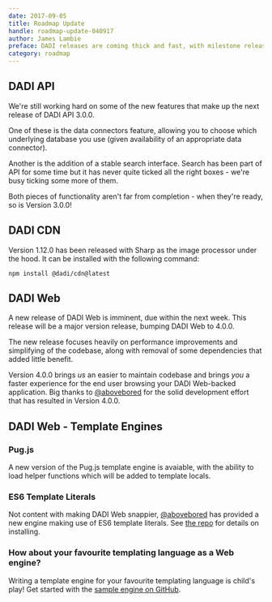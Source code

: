 ```yaml
---
date: 2017-09-05
title: Roadmap Update
handle: roadmap-update-040917
author: James Lambie
preface: DADI releases are coming thick and fast, with milestone releases of both API and Web due immanently, hot on the heals of CDN version 1.12.0, released last week.
category: roadmap
---
```


## DADI API

We're still working hard on some of the new features that make up the next release of DADI API 3.0.0.

One of these is the data connectors feature, allowing you to choose which underlying database you use (given availability of an appropriate data connector).

Another is the addition of a stable search interface. Search has been part of API for some time but it has never quite ticked all the right boxes - we're busy ticking some more of them.

Both pieces of functionality aren't far from completion - when they're ready, so is Version 3.0.0! 

## DADI CDN

Version 1.12.0 has been released with Sharp as the image processor under the hood. It can be installed with the following command:

`npm install @dadi/cdn@latest`

## DADI Web

A new release of DADI Web is imminent, due within the next week. This release will be a major version release, bumping DADI Web to 4.0.0.

The new release focuses heavily on performance improvements and simplifying of the codebase, along with removal of some dependencies that added little benefit.

Version 4.0.0 brings _us_ an easier to maintain codebase and brings _you_ a faster experience for the end user browsing your DADI Web-backed application. Big thanks to [@abovebored](https://github.com/abovebored) for the solid development effort that has resulted in  Version 4.0.0.

## DADI Web - Template Engines

### Pug.js
A new version of the Pug.js template engine is avaiable, with the ability to load helper functions which will be added to template locals.

### ES6 Template Literals

Not content with making DADI Web snappier, [@abovebored](https://github.com/abovebored) has provided a new engine making use of ES6 template literals. See [the repo](https://github.com/dadi/web-es6-templates) for details on installing.

### How about your favourite templating language as a Web engine?

Writing a template engine for your favourite templating language is child's play! Get started with the [sample engine on GitHub](https://github.com/dadi/web-sample-engine).
